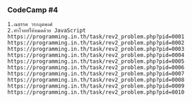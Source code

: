 ### CodeCamp #4
    1.ณธรรศ วรกฤตพงศ์
    2.ทำโจทย์ให้หมดด้วย JavaScript
    https://programming.in.th/task/rev2_problem.php?pid=0001
    https://programming.in.th/task/rev2_problem.php?pid=0002
    https://programming.in.th/task/rev2_problem.php?pid=0003
    https://programming.in.th/task/rev2_problem.php?pid=0004
    https://programming.in.th/task/rev2_problem.php?pid=0005
    https://programming.in.th/task/rev2_problem.php?pid=0006
    https://programming.in.th/task/rev2_problem.php?pid=0007
    https://programming.in.th/task/rev2_problem.php?pid=0008
    https://programming.in.th/task/rev2_problem.php?pid=0009
    https://programming.in.th/task/rev2_problem.php?pid=0010
